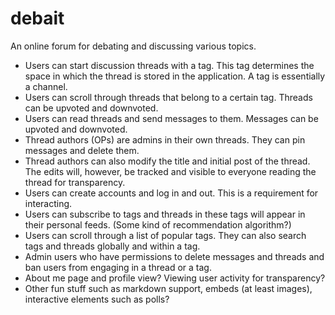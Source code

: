 # debait

An online forum for debating and discussing various topics.
* Users can start discussion threads with a tag. This tag determines the space in which the thread is stored in the application. A tag is essentially a channel.
* Users can scroll through threads that belong to a certain tag. Threads can be upvoted and downvoted.
* Users can read threads and send messages to them. Messages can be upvoted and downvoted.
* Thread authors (OPs) are admins in their own threads. They can pin messages and delete them.
* Thread authors can also modify the title and initial post of the thread. The edits will, however, be tracked and visible to everyone reading the thread for transparency.
* Users can create accounts and log in and out. This is a requirement for interacting.
* Users can subscribe to tags and threads in these tags will appear in their personal feeds. (Some kind of recommendation algorithm?)
* Users can scroll through a list of popular tags. They can also search tags and threads globally and within a tag.
* Admin users who have permissions to delete messages and threads and ban users from engaging in a thread or a tag.
* About me page and profile view? Viewing user activity for transparency?
* Other fun stuff such as markdown support, embeds (at least images), interactive elements such as polls?

